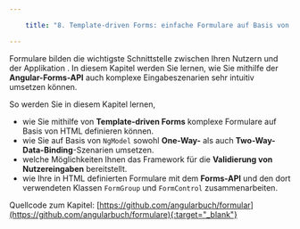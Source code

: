 ```yaml
---

    title: "8. Template-driven Forms: einfache Formulare auf Basis von HTML"

---
```


Formulare bilden die wichtigste Schnittstelle zwischen Ihren Nutzern und der Applikation  . In diesem Kapitel werden Sie lernen, wie Sie mithilfe der **Angular-Forms-API** auch komplexe Eingabeszenarien sehr intuitiv umsetzen können. 

So werden Sie in diesem Kapitel lernen,
- wie Sie mithilfe von **Template-driven Forms** komplexe Formulare auf Basis von HTML definieren können.
- wie Sie auf Basis von `NgModel` sowohl **One-Way-** als auch **Two-Way-Data-Binding**-Szenarien umsetzen.
- welche Möglichkeiten Ihnen das Framework für die **Validierung von Nutzereingaben** bereitstellt.
- wie Ihre in HTML definierten Formulare mit dem **Forms-API** und den dort verwendeten Klassen `FormGroup` und `FormControl` zusammenarbeiten.

Quellcode zum Kapitel: [https://github.com/angularbuch/formular](https://github.com/angularbuch/formulare){:target="_blank"}
